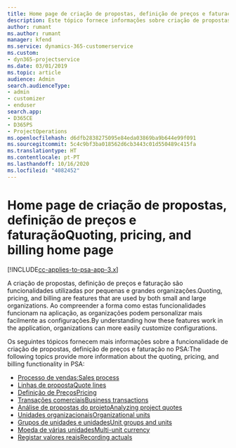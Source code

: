 ```yaml
---
title: Home page de criação de propostas, definição de preços e faturação
description: Este tópico fornece informações sobre criação de propostas, definição de preços e faturação.
author: rumant
ms.author: rumant
manager: kfend
ms.service: dynamics-365-customerservice
ms.custom:
- dyn365-projectservice
ms.date: 03/01/2019
ms.topic: article
audience: Admin
search.audienceType:
- admin
- customizer
- enduser
search.app:
- D365CE
- D365PS
- ProjectOperations
ms.openlocfilehash: d6dfb2838275095e84eda03869ba9b644e99f091
ms.sourcegitcommit: 5c4c9bf3ba018562d6cb3443c01d550489c415fa
ms.translationtype: HT
ms.contentlocale: pt-PT
ms.lasthandoff: 10/16/2020
ms.locfileid: "4082452"
---
```

# <a name="quoting-pricing-and-billing-home-page"></a><span data-ttu-id="21b6c-103">Home page de criação de propostas, definição de preços e faturação</span><span class="sxs-lookup"><span data-stu-id="21b6c-103">Quoting, pricing, and billing home page</span></span>

[!INCLUDE[cc-applies-to-psa-app-3.x](../includes/cc-applies-to-psa-app-3x.md)]

<span data-ttu-id="21b6c-104">A criação de propostas, definição de preços e faturação são funcionalidades utilizadas por pequenas e grandes organizações.</span><span class="sxs-lookup"><span data-stu-id="21b6c-104">Quoting, pricing, and billing are features that are used by both small and large organizations.</span></span> <span data-ttu-id="21b6c-105">Ao compreender a forma como estas funcionalidades funcionam na aplicação, as organizações podem personalizar mais facilmente as configurações.</span><span class="sxs-lookup"><span data-stu-id="21b6c-105">By understanding how these features work in the application, organizations can more easily customize configurations.</span></span>

<span data-ttu-id="21b6c-106">Os seguintes tópicos fornecem mais informações sobre a funcionalidade de criação de propostas, definição de preços e faturação no PSA:</span><span class="sxs-lookup"><span data-stu-id="21b6c-106">The following topics provide more information about the quoting, pricing, and billing functionality in PSA:</span></span>

- [<span data-ttu-id="21b6c-107">Processo de vendas:</span><span class="sxs-lookup"><span data-stu-id="21b6c-107">Sales process</span></span>](basic-sales-process.md)
- [<span data-ttu-id="21b6c-108">Linhas de proposta</span><span class="sxs-lookup"><span data-stu-id="21b6c-108">Quote lines</span></span>](basic-quote-lines.md)
- [<span data-ttu-id="21b6c-109">Definição de Preços</span><span class="sxs-lookup"><span data-stu-id="21b6c-109">Pricing</span></span>](basic-pricing.md)
- [<span data-ttu-id="21b6c-110">Transações comerciais</span><span class="sxs-lookup"><span data-stu-id="21b6c-110">Business transactions</span></span>](basic-business-transactions.md)
- [<span data-ttu-id="21b6c-111">Análise de propostas do projeto</span><span class="sxs-lookup"><span data-stu-id="21b6c-111">Analyzing project quotes</span></span>](basic-analyzing-quotes.md)
- [<span data-ttu-id="21b6c-112">Unidades organizacionais</span><span class="sxs-lookup"><span data-stu-id="21b6c-112">Organizational units</span></span>](advanced-organizational.md)
- [<span data-ttu-id="21b6c-113">Grupos de unidades e unidades</span><span class="sxs-lookup"><span data-stu-id="21b6c-113">Unit groups and units</span></span>](advanced-units.md)
- [<span data-ttu-id="21b6c-114">Moeda de várias unidades</span><span class="sxs-lookup"><span data-stu-id="21b6c-114">Multi-unit currency</span></span>](advanced-currency.md)
- [<span data-ttu-id="21b6c-115">Registar valores reais</span><span class="sxs-lookup"><span data-stu-id="21b6c-115">Recording actuals</span></span>](advanced-actuals.md)
